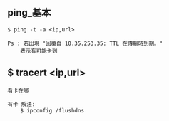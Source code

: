 ping_基本
---
	$ ping -t -a <ip,url>

	Ps : 若出現 "回覆自 10.35.253.35: TTL 在傳輸時到期。"
		表示有可能卡到

$ tracert <ip,url>
---
	看卡在哪

	有卡 解法:
		$ ipconfig /flushdns